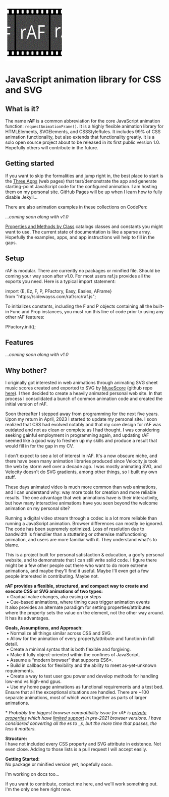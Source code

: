 <img src="img/rAFoffset.svg" type="image/svg+xml" style="width:180px; height:180px;"></object>
# JavaScript animation library for CSS and SVG
## What is it?
The name **rAF** is a common abbreviation for the core JavaScript animation function: `requestAnimationFrame()`. It is a highly flexible animation library for HTMLElements, SVGElements, and CSSStyleRules. It includes 99% of CSS animation functionality, but also extends that functionality greatly.
It is a solo open source project about to be released in its first public version 1.0. Hopefully others will contribute in the future.
## Getting started
If you want to skip the formalities and jump right in, the best place to start is the <a href="apps/">Three Apps</a> (web pages) that test/demonstrate the app and generate starting-point JavaScript code for the configured animation. I am hosting them on my personal site. GitHub Pages will be up when I learn how to fully disable Jekyll...
<p>There are also animation examples in these collections on CodePen:</p>
<p><i>...coming soon along with v1.0</i></p>
<p><a href="docs/raf-by-class.html">Properties and Methods by Class</a> catalogs classes and constants you might want to use. The current state of documentation is like a sparse array. Hopefully the examples, apps, and app instructions will help to fill in the gaps.</p>

<h2>Setup</h2>
<p><span class="rAF">rAF</span> is modular. There are currently no packages or minified file. Should be coming your way soon after v1.0. For most users <span>raf.js</span> provides all the exports you need. Here is a typical import statement:</p>
<p><span>import {E, Ez, F, P, PFactory, Easy, Easies, AFrame}<br>from "https://sidewayss.com/raf/src/raf.js";</span></p>
<p>To initializes constants, including the <span>F</span> and <span>P</span> objects containing all the built-in <span>Func</span> and <span>Prop</span> instances, you must run this line of code prior to using any other <span class="rAF">rAF</span> features:</p>
<p><span>PFactory.init();</span></p>

<h2>Features</h2>
<p><i>...coming soon along with v1.0</i></p>

<h2>Why bother?</h2>
<p>I originally got interested in web animations through animating SVG sheet music scores created and exported to SVG by <a href="https://musescore.org">MuseScore</a> (github repo <a href="https://github.com/musescore/MuseScore">here</a>). I then decided to create a heavily animated personal web site. In that process I consolidated a bunch of common animation code and created the initial version of <span class="rAF">rAF</span>.</p>
<p>Soon thereafter I stepped away from programming for the next five years. Upon my return in April, 2023 I started to update my personal site. I soon realized that CSS had evolved notably and that my core design for <span class="rAF">rAF</span> was outdated and not as clean or complete as I had thought. I was considering seeking gainful employment in programming again, and updating <span class="rAF">rAF</span> seemed like a good way to freshen up my skills and produce a result that would fill in for the gap in my CV.</p>
<p>I don't expect to see a lot of interest in <span class="rAF">rAF</span>. It's a now obscure niche, and there have been many animation libraries produced since Velocity.js took the web by storm well over a decade ago. I was mostly animating SVG, and Velocity doesn't do SVG gradients, among other things, so I built my own stuff.</p>
<p>These days animated video is much more common than web animations, and I can understand why: way more tools for creation and more reliable results. The one advantage that web animations have is their interactivity, but how many interactive animations have you seen beyond the welcome animation on my personal site?</p>
<p>Running a digital video stream through a codec is a lot more reliable than running a JavaScript animation. Browser differences can mostly be ignored. The code has been supremely optimized. Loss of resolution due to bandwidth is friendlier than a stuttering or otherwise malfunctioning animation, and users are more familiar with it. They understand what's to blame.</p>
<p>This is a project built for personal satisfaction & education, a goofy personal website, and to demonstrate that I can still write solid code. I figure there might be a few other people out there who want to do more extreme animations, and maybe they'll find it useful. Maybe I'll even get a few people interested in contributing. Maybe not.</p>

<b>**rAF** provides a flexible, structured, and compact way to create and execute CSS or SVG animations of two types:</b><br>
&nbsp;• Gradual value changes, aka easing or steps<br>
&nbsp;• Cue-based animations, where timing cues trigger animation events<br>
It also provides an alternate paradigm for setting properties/attributes where the property sets the value on the element, not the other way around.  It has its advantages.

<b>Goals, Assumptions, and Approach:</b><br>
&nbsp;• Normalize all things similar across CSS and SVG.<br>
&nbsp;• Allow for the animation of every property/attribute and function in full detail.<br>
&nbsp;• Create a minimal syntax that is both flexible and forgiving.<br>
&nbsp;• Make it fully object-oriented within the confines of JavaScript.<br>
&nbsp;• Assume a “modern browser” that supports ES6*.<br>
&nbsp;• Build in callbacks for flexibility and the ability to meet as-yet-unknown requirements.<br>
&nbsp;• Create a way to test user gpu power and develop methods for handling low-end vs high-end gpus.<br>
&nbsp;• Use my home page animations as functional requirements and a test bed.  Ensure that all the exceptional situations are handled.  There are ~100 separate animations, most of which work together as parts of larger animations.

\* _Probably the biggest browser compatibility issue for rAF is [private properties](https://developer.mozilla.org/en-US/docs/Web/JavaScript/Reference/Classes/Private_properties) which have [limited support](https://caniuse.com/?search=private%20class) in pre-2021 browser versions. I have considered converting all the `#`s to `_`s, but the more time that passes, the less it matters._

<b>Structure:</b><br>
I have not included every CSS property and SVG attribute in existence. Not even close. Adding to those lists is a pull request I will accept easily.

<b>Getting Started:</b><br>
No package or minified version yet, hopefully soon.

I'm working on docs too...

If you want to contribute, contact me here, and we'll work something out.  I'm the only one here right now.
